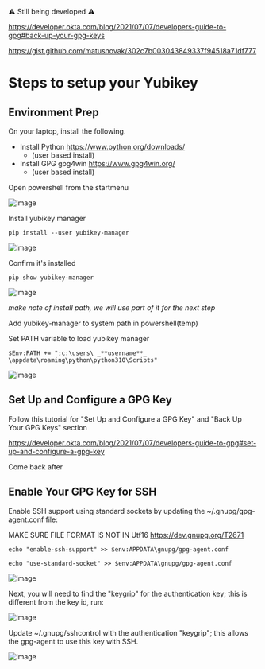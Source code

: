 ⚠ Still being developed ⚠ 

https://developer.okta.com/blog/2021/07/07/developers-guide-to-gpg#back-up-your-gpg-keys

https://gist.github.com/matusnovak/302c7b003043849337f94518a71df777

# Steps to setup your Yubikey

## Environment Prep

On your laptop, install the following.
* Install Python https://www.python.org/downloads/
  * (user based install)
* Install GPG gpg4win https://www.gpg4win.org/
  * (user based install)

Open powershell from the startmenu

![image](https://github.com/PHACDataHub/Wiki/assets/367922/96b1b1a0-b3c5-4689-8764-f1ee1829e06f)

Install yubikey manager 

`pip install --user yubikey-manager`

![image](https://github.com/PHACDataHub/Wiki/assets/367922/e43b94cd-25b0-4fe8-8122-7679febc38d3)

Confirm it's installed 

`pip show yubikey-manager`

![image](https://github.com/PHACDataHub/Wiki/assets/367922/35193a65-58d8-4a7c-817e-4f914cf53dca)

_make note of install path, we will use part of it for the next step_

Add yubikey-manager to system path in powershell(temp)

Set PATH variable to load yubikey manager

`$Env:PATH += ";c:\users\ _**username**_ \appdata\roaming\python\python310\Scripts"`

![image](https://github.com/PHACDataHub/Wiki/assets/367922/12201283-db28-43fe-9ffc-feea01b132b0)


## Set Up and Configure a GPG Key 
Follow this tutorial for "Set Up and Configure a GPG Key" and "Back Up Your GPG Keys" section

https://developer.okta.com/blog/2021/07/07/developers-guide-to-gpg#set-up-and-configure-a-gpg-key

Come back after

## Enable Your GPG Key for SSH

Enable SSH support using standard sockets by updating the ~/.gnupg/gpg-agent.conf file:

MAKE SURE FILE FORMAT IS NOT IN Utf16 
https://dev.gnupg.org/T2671

`echo "enable-ssh-support" >> $env:APPDATA\gnupg/gpg-agent.conf`

`echo "use-standard-socket" >> $env:APPDATA\gnupg/gpg-agent.conf`

![image](https://github.com/PHACDataHub/Wiki/assets/367922/4f48337d-beb8-4aa6-bd83-d4e2a3a26885)


Next, you will need to find the "keygrip" for the authentication key; this is different from the key id, run:

![image](https://github.com/PHACDataHub/Wiki/assets/367922/2fe456a0-9f91-4acf-abd3-21e11d3f72bc)

Update ~/.gnupg/sshcontrol with the authentication "keygrip"; this allows the gpg-agent to use this key with SSH.

![image](https://github.com/PHACDataHub/Wiki/assets/367922/23f6d415-1234-4bc6-83b4-0e39706a5802)

